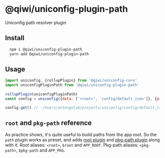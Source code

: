 # @qiwi/uniconfig-plugin-path

Uniconfig path resolver plugin

## Install
```bash
  npm i @qiwi/uniconfig-plugin-path
  yarn add @qiwi/uniconfig-plugin-path
```

## Usage
```javascript
import uniconfig, {rollupPlugin} from '@qiwi/uniconfig-core'
import uniconfigPluginPath from '@qiwi/uniconfig-plugin-path'
    
rollupPlugin(uniconfigPluginPath)
const config = uniconfig({data: ['<root>', 'config/default.json']}, {pipeline: 'path'}) 

config.get() // '/Users/antongolub/projects/uniconfig/config/default.json'  
```

## `root` and `pkg-path` reference
As practice shows, it's quite useful to build paths from the app root. So the `path` plugin works as preset, and adds [root plugin](../uniconfig-plugin-root/README.md) and [pkg-path plugin](../uniconfig-plugin-pkg-path/README.md) along with it.
Root aliases: `<root>`, `$root` and `APP_ROOT`.
Pkg-path aliases: `<pkg-path>`, `$pkg-path` and `APP_PKG`.
